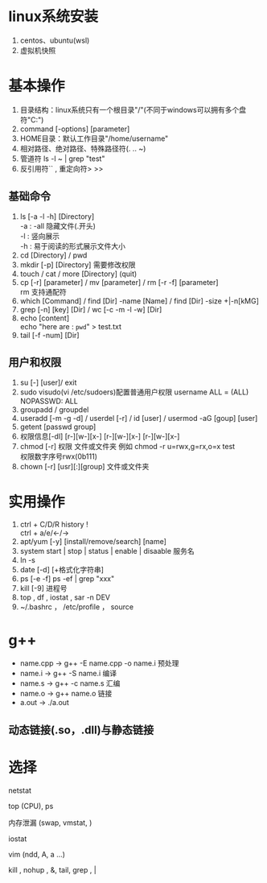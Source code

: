 # linux系统安装
1. centos、ubuntu(wsl)
2. 虚拟机快照

# 基本操作
1. 目录结构：linux系统只有一个根目录"/"(不同于windows可以拥有多个盘符"C:\")
2. command [-options] [parameter]
3. HOME目录：默认工作目录"/home/username"
4. 相对路径、绝对路径、特殊路径符(. .. ~)
5. 管道符 ls -l ~ | grep "test"
6. 反引用符`` , 重定向符> >>

## 基础命令
1. ls [-a -l -h] [Directory]  
   -a : -all 隐藏文件(.开头)  
   -l : 竖向展示  
   -h : 易于阅读的形式展示文件大小
2. cd [Directory] / pwd
3. mkdir [-p] [Directory]  需要修改权限
4. touch / cat / more [Directory]   (quit)
5. cp [-r] [parameter] / mv [parameter] / rm [-r -f] [parameter]  
   rm 支持通配符
6. which [Command] / find [Dir] -name [Name] / find [Dir] -size +|-n[kMG]
7. grep [-n] [key] [Dir] / wc [-c -m -l -w] [Dir]
8. echo [content]  
   echo "here are : `pwd`" > test.txt    
9. tail [-f -num] [Dir]

## 用户和权限
1. su [-] [user]/ exit
2. sudo visudo(vi /etc/sudoers)配置普通用户权限  username ALL = (ALL)   NOPASSWD: ALL
3. groupadd / groupdel
4. useradd [-m -g -d] / userdel [-r] / id [user] / usermod -aG [goup] [user]
5. getent [passwd group]
6. 权限信息[-dl] [r-][w-][x-] [r-][w-][x-] [r-][w-][x-]
7. chmod [-r] 权限 文件或文件夹  例如 chmod -r u=rwx,g=rx,o=x test  
   权限数字序号rwx(0b111)
8. chown [-r] [usr][:][group] 文件或文件夹

# 实用操作
1. ctrl + C/D/R  history !  
   ctrl + a/e/<-/->
2. apt/yum [-y] [install/remove/search] [name]
3. system start | stop | status | enable | disaable 服务名
4. ln -s
5. date [-d] [+格式化字符串]
6. ps [-e -f]   ps -ef | grep "xxx"
7. kill [-9] 进程号
8. top , df , iostat , sar -n DEV
9. ~/.bashrc   ， /etc/profile   ， source


# g++

- name.cpp -> g++ -E name.cpp -o name.i 预处理  
- name.i   -> g++ -S name.i 编译  
- name.s   -> g++ -c name.s 汇编  
- name.o   -> g++ name.o 链接  
- a.out    -> ./a.out  

## 动态链接(.so，.dll)与静态链接

# 选择

netstat 

top (CPU), ps

内存泄漏 (swap, vmstat, )

iostat

vim (ndd, A, a ...)

kill , nohup , &, tail, grep , | 

